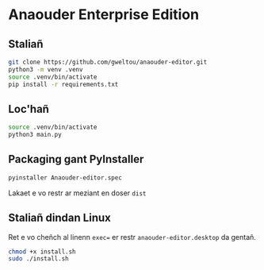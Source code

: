 # Anaouder Enterprise Edition

## Staliañ

```bash
git clone https://github.com/gweltou/anaouder-editor.git
python3 -m venv .venv
source .venv/bin/activate
pip install -r requirements.txt
```

## Loc'hañ

```bash
source .venv/bin/activate
python3 main.py
```

## Packaging gant PyInstaller

```bash
pyinstaller Anaouder-editor.spec
```

Lakaet e vo restr ar meziant en doser `dist`

## Staliañ dindan Linux

Ret e vo cheñch al linenn `exec=` er restr `anaouder-editor.desktop` da gentañ.

```bash
chmod +x install.sh
sudo ./install.sh
```
